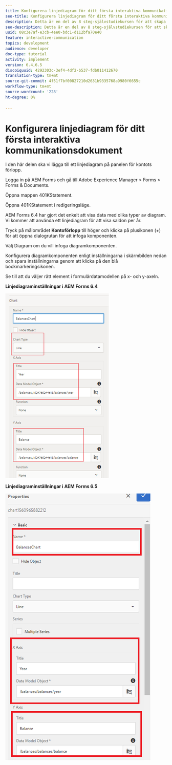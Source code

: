 ```yaml
---
title: Konfigurera linjediagram för ditt första interaktiva kommunikationsdokument
seo-title: Konfigurera linjediagram för ditt första interaktiva kommunikationsdokument
description: Detta är en del av 8 steg-självstudiekursen för att skapa ditt första interaktiva kommunikationsdokument. I den här delen ska vi lägga till ett linjediagram på panelen för kontots förlopp.
seo-description: Detta är en del av 8 steg-självstudiekursen för att skapa ditt första interaktiva kommunikationsdokument. I den här delen ska vi lägga till ett linjediagram på panelen för kontots förlopp.
uuid: 08c3e7af-e3cb-4ee0-bdc1-d112bfa70e40
feature: interactive-communication
topics: development
audience: developer
doc-type: tutorial
activity: implement
version: 6.4,6.5
discoiquuid: 4292303c-3ef4-4df2-b537-fdb011412670
translation-type: tm+mt
source-git-commit: 4f51f7bf00827210d2631b9335768a9980f6655c
workflow-type: tm+mt
source-wordcount: '228'
ht-degree: 0%

---
```



# Konfigurera linjediagram för ditt första interaktiva kommunikationsdokument

I den här delen ska vi lägga till ett linjediagram på panelen för kontots förlopp.

Logga in på AEM Forms och gå till Adobe Experience Manager > Forms > Forms &amp; Documents.

Öppna mappen 401KStatement.

Öppna 401KStatement i redigeringsläge.

AEM Forms 6.4 har gjort det enkelt att visa data med olika typer av diagram. Vi kommer att använda ett linjediagram för att visa saldon per år.

Tryck på målområdet **Kontoförlopp** till höger och klicka på plusikonen (+) för att öppna dialogrutan för att infoga komponenten.

Välj Diagram om du vill infoga diagramkomponenten.

Konfigurera diagramkomponenten enligt inställningarna i skärmbilden nedan och spara inställningarna genom att klicka på den blå bockmarkeringsikonen.

Se till att du väljer rätt element i formulärdatamodellen på x- och y-axeln.

**Linjediagraminställningar i AEM Forms 6.4**

![linechart64](assets/linechart.png)

**Linjediagraminställningar i AEM Forms 6.5**

![linechart64](assets/linechart65.PNG)


